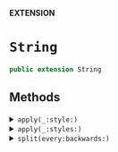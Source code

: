**EXTENSION**

# `String`
```swift
public extension String
```

## Methods
<details><summary markdown="span"><code>apply(_:style:)</code></summary>

```swift
func apply(_ color: TermColor, style: TermStyle = .default) -> String
```

Creates a string with specified color and style
- Parameters:
  - color: the color to use
  - style: the style to use
- Returns: a string ready to be output in an ANSI terminal

#### Parameters

| Name | Description |
| ---- | ----------- |
| color | the color to use |
| style | the style to use |

</details>

<details><summary markdown="span"><code>apply(_:styles:)</code></summary>

```swift
func apply(_ color: TermColor, styles: [TermStyle] = [.default]) -> String
```

Creates a string with specified color and style
- Parameters:
  - color: the color to use
  - styles: the styles to use
- Returns: a string ready to be output in an ANSI terminal

#### Parameters

| Name | Description |
| ---- | ----------- |
| color | the color to use |
| styles | the styles to use |

</details>

<details><summary markdown="span"><code>split(every:backwards:)</code></summary>

```swift
public func split(every: Int, backwards: Bool = false) -> [String]
```

Splits a string into groups of `every` n characters, grouping from left-to-right by default. If `backwards` is true, right-to-left.

</details>